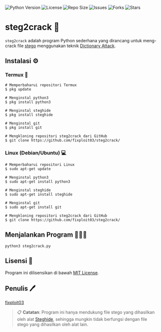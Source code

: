 ![Python Version](https://img.shields.io/badge/python-3.x-blue)
![License](https://img.shields.io/badge/license-MIT-green)
![Repo Size](https://img.shields.io/github/repo-size/fixploit03/steg2crack)
![Issues](https://img.shields.io/github/issues/fixploit03/steg2crack)
![Forks](https://img.shields.io/github/forks/fixploit03/steg2crack)
![Stars](https://img.shields.io/github/stars/fixploit03/steg2crack)

# steg2crack :closed_lock_with_key:

`steg2crack` adalah program Python sederhana yang dirancang untuk meng-crack file [stego](https://www.kajianpustaka.com/2017/09/sejarah-prinsip-kerja-teknik-steganografi.html?m=1) menggunakan teknik [Dictionary Attack](https://www.asdf.id/definisi-dictionary-attack-adalah/).

## Instalasi :gear:

### Termux :iphone:

```
# Memperbaharui repositori Termux 
$ pkg update

# Menginstal python3 
$ pkg install python3

# Menginstal steghide 
$ pkg install steghide

# Menginstal git
$ pkg install git

# Mengkloning repositori steg2crack dari GitHub
$ git clone https://github.com/fixploit03/steg2crack/
```

### Linux (Debian/Ubuntu) :computer:

```
# Memperbaharui repositori Linux 
$ sudo apt-get update

# Menginstal python3 
$ sudo apt-get install python3

# Menginstal steghide 
$ sudo apt-get install steghide

# Menginstal git
$ sudo apt-get install git

# Mengkloning repositori steg2crack dari GitHub
$ git clone https://github.com/fixploit03/steg2crack/
```

## Menjalankan Program 👨🏾‍💻

```
python3 steg2crack.py
```

## Lisensi :scroll:

Program ini dilisensikan di bawah [MIT License](https://github.com/fixploit03/steg2crack/blob/main/LICENSE).

## Penulis :pen:

[fixploit03](https://github.com/fixploit03)

> :clipboard: **Catatan**: Program ini hanya mendukung file stego yang dihasilkan oleh alat [Steghide](https://steghide.sourceforge.net/), sehingga mungkin tidak berfungsi dengan file stego yang dihasilkan oleh alat lain.
